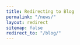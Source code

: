 ```yaml
---
title: Redirecting to Blog
permalink: "/news/"
layout: redirect
sitemap: false
redirect_to: "/blog/"
---
```


